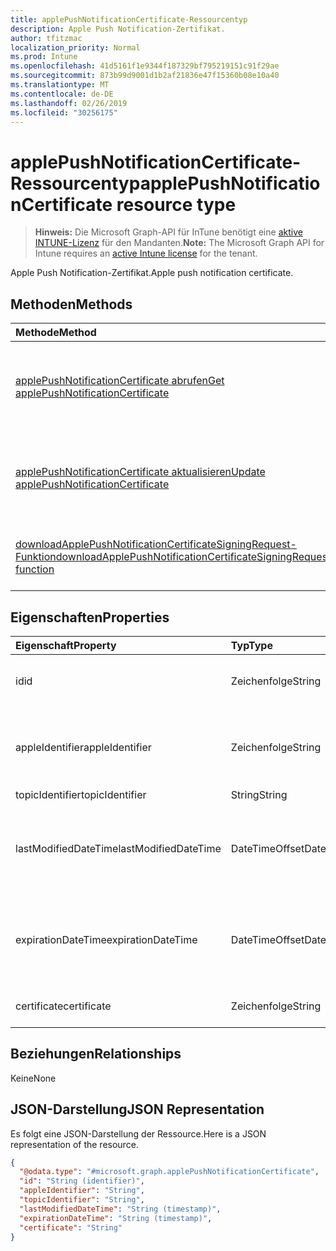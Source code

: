 ```yaml
---
title: applePushNotificationCertificate-Ressourcentyp
description: Apple Push Notification-Zertifikat.
author: tfitzmac
localization_priority: Normal
ms.prod: Intune
ms.openlocfilehash: 41d5161f1e9344f187329bf795219151c91f29ae
ms.sourcegitcommit: 873b99d9001d1b2af21836e47f15360b08e10a40
ms.translationtype: MT
ms.contentlocale: de-DE
ms.lasthandoff: 02/26/2019
ms.locfileid: "30256175"
---
```

# <a name="applepushnotificationcertificate-resource-type"></a><span data-ttu-id="bff41-103">applePushNotificationCertificate-Ressourcentyp</span><span class="sxs-lookup"><span data-stu-id="bff41-103">applePushNotificationCertificate resource type</span></span>

> <span data-ttu-id="bff41-104">**Hinweis:** Die Microsoft Graph-API für InTune benötigt eine [aktive INTUNE-Lizenz](https://go.microsoft.com/fwlink/?linkid=839381) für den Mandanten.</span><span class="sxs-lookup"><span data-stu-id="bff41-104">**Note:** The Microsoft Graph API for Intune requires an [active Intune license](https://go.microsoft.com/fwlink/?linkid=839381) for the tenant.</span></span>

<span data-ttu-id="bff41-105">Apple Push Notification-Zertifikat.</span><span class="sxs-lookup"><span data-stu-id="bff41-105">Apple push notification certificate.</span></span>

## <a name="methods"></a><span data-ttu-id="bff41-106">Methoden</span><span class="sxs-lookup"><span data-stu-id="bff41-106">Methods</span></span>
|<span data-ttu-id="bff41-107">Methode</span><span class="sxs-lookup"><span data-stu-id="bff41-107">Method</span></span>|<span data-ttu-id="bff41-108">Rückgabetyp</span><span class="sxs-lookup"><span data-stu-id="bff41-108">Return Type</span></span>|<span data-ttu-id="bff41-109">Beschreibung</span><span class="sxs-lookup"><span data-stu-id="bff41-109">Description</span></span>|
|:---|:---|:---|
|[<span data-ttu-id="bff41-110">applePushNotificationCertificate abrufen</span><span class="sxs-lookup"><span data-stu-id="bff41-110">Get applePushNotificationCertificate</span></span>](../api/intune-devices-applepushnotificationcertificate-get.md)|[<span data-ttu-id="bff41-111">applePushNotificationCertificate</span><span class="sxs-lookup"><span data-stu-id="bff41-111">applePushNotificationCertificate</span></span>](../resources/intune-devices-applepushnotificationcertificate.md)|<span data-ttu-id="bff41-112">Lesen von Eigenschaften und Beziehungen des [applePushNotificationCertificate](../resources/intune-devices-applepushnotificationcertificate.md)-Objekts.</span><span class="sxs-lookup"><span data-stu-id="bff41-112">Read properties and relationships of the [applePushNotificationCertificate](../resources/intune-devices-applepushnotificationcertificate.md) object.</span></span>|
|[<span data-ttu-id="bff41-113">applePushNotificationCertificate aktualisieren</span><span class="sxs-lookup"><span data-stu-id="bff41-113">Update applePushNotificationCertificate</span></span>](../api/intune-devices-applepushnotificationcertificate-update.md)|[<span data-ttu-id="bff41-114">applePushNotificationCertificate</span><span class="sxs-lookup"><span data-stu-id="bff41-114">applePushNotificationCertificate</span></span>](../resources/intune-devices-applepushnotificationcertificate.md)|<span data-ttu-id="bff41-115">Aktualisieren der Eigenschaften eines [applePushNotificationCertificate](../resources/intune-devices-applepushnotificationcertificate.md)-Objekts.</span><span class="sxs-lookup"><span data-stu-id="bff41-115">Update the properties of a [applePushNotificationCertificate](../resources/intune-devices-applepushnotificationcertificate.md) object.</span></span>|
|[<span data-ttu-id="bff41-116">downloadApplePushNotificationCertificateSigningRequest-Funktion</span><span class="sxs-lookup"><span data-stu-id="bff41-116">downloadApplePushNotificationCertificateSigningRequest function</span></span>](../api/intune-devices-applepushnotificationcertificate-downloadapplepushnotificationcertificatesigningrequest.md)|<span data-ttu-id="bff41-117">Zeichenfolge</span><span class="sxs-lookup"><span data-stu-id="bff41-117">String</span></span>|<span data-ttu-id="bff41-118">Signieranforderung für Apple Push Notification-Zertifikat herunterladen</span><span class="sxs-lookup"><span data-stu-id="bff41-118">Download Apple push notification certificate signing request</span></span>|

## <a name="properties"></a><span data-ttu-id="bff41-119">Eigenschaften</span><span class="sxs-lookup"><span data-stu-id="bff41-119">Properties</span></span>
|<span data-ttu-id="bff41-120">Eigenschaft</span><span class="sxs-lookup"><span data-stu-id="bff41-120">Property</span></span>|<span data-ttu-id="bff41-121">Typ</span><span class="sxs-lookup"><span data-stu-id="bff41-121">Type</span></span>|<span data-ttu-id="bff41-122">Beschreibung</span><span class="sxs-lookup"><span data-stu-id="bff41-122">Description</span></span>|
|:---|:---|:---|
|<span data-ttu-id="bff41-123">id</span><span class="sxs-lookup"><span data-stu-id="bff41-123">id</span></span>|<span data-ttu-id="bff41-124">Zeichenfolge</span><span class="sxs-lookup"><span data-stu-id="bff41-124">String</span></span>|<span data-ttu-id="bff41-125">Eindeutiger Bezeichner für das Zertifikat</span><span class="sxs-lookup"><span data-stu-id="bff41-125">Unique Identifier for the certificate</span></span>|
|<span data-ttu-id="bff41-126">appleIdentifier</span><span class="sxs-lookup"><span data-stu-id="bff41-126">appleIdentifier</span></span>|<span data-ttu-id="bff41-127">Zeichenfolge</span><span class="sxs-lookup"><span data-stu-id="bff41-127">String</span></span>|<span data-ttu-id="bff41-128">Apple-ID des Kontos, mit dem das MDM-Push-Zertifikat erstellt wurde</span><span class="sxs-lookup"><span data-stu-id="bff41-128">Apple Id of the account used to create the MDM push certificate.</span></span>|
|<span data-ttu-id="bff41-129">topicIdentifier</span><span class="sxs-lookup"><span data-stu-id="bff41-129">topicIdentifier</span></span>|<span data-ttu-id="bff41-130">String</span><span class="sxs-lookup"><span data-stu-id="bff41-130">String</span></span>|<span data-ttu-id="bff41-131">Thema-ID</span><span class="sxs-lookup"><span data-stu-id="bff41-131">Topic Id.</span></span>|
|<span data-ttu-id="bff41-132">lastModifiedDateTime</span><span class="sxs-lookup"><span data-stu-id="bff41-132">lastModifiedDateTime</span></span>|<span data-ttu-id="bff41-133">DateTimeOffset</span><span class="sxs-lookup"><span data-stu-id="bff41-133">DateTimeOffset</span></span>|<span data-ttu-id="bff41-134">Datum und Uhrzeit der letzten Änderung des Apple Push Notification-Zertifikats</span><span class="sxs-lookup"><span data-stu-id="bff41-134">Last modified date and time for Apple push notification certificate.</span></span>|
|<span data-ttu-id="bff41-135">expirationDateTime</span><span class="sxs-lookup"><span data-stu-id="bff41-135">expirationDateTime</span></span>|<span data-ttu-id="bff41-136">DateTimeOffset</span><span class="sxs-lookup"><span data-stu-id="bff41-136">DateTimeOffset</span></span>|<span data-ttu-id="bff41-137">Datum und Uhrzeit des Ablaufs des Apple Push Notification-Zertifikats</span><span class="sxs-lookup"><span data-stu-id="bff41-137">The expiration date and time for Apple push notification certificate.</span></span>|
|<span data-ttu-id="bff41-138">certificate</span><span class="sxs-lookup"><span data-stu-id="bff41-138">certificate</span></span>|<span data-ttu-id="bff41-139">Zeichenfolge</span><span class="sxs-lookup"><span data-stu-id="bff41-139">String</span></span>|<span data-ttu-id="bff41-140">Noch nicht dokumentiert.</span><span class="sxs-lookup"><span data-stu-id="bff41-140">Not yet documented</span></span>|

## <a name="relationships"></a><span data-ttu-id="bff41-141">Beziehungen</span><span class="sxs-lookup"><span data-stu-id="bff41-141">Relationships</span></span>
<span data-ttu-id="bff41-142">Keine</span><span class="sxs-lookup"><span data-stu-id="bff41-142">None</span></span>

## <a name="json-representation"></a><span data-ttu-id="bff41-143">JSON-Darstellung</span><span class="sxs-lookup"><span data-stu-id="bff41-143">JSON Representation</span></span>
<span data-ttu-id="bff41-144">Es folgt eine JSON-Darstellung der Ressource.</span><span class="sxs-lookup"><span data-stu-id="bff41-144">Here is a JSON representation of the resource.</span></span>
<!-- {
  "blockType": "resource",
  "keyProperty": "id",
  "@odata.type": "microsoft.graph.applePushNotificationCertificate"
}
-->
``` json
{
  "@odata.type": "#microsoft.graph.applePushNotificationCertificate",
  "id": "String (identifier)",
  "appleIdentifier": "String",
  "topicIdentifier": "String",
  "lastModifiedDateTime": "String (timestamp)",
  "expirationDateTime": "String (timestamp)",
  "certificate": "String"
}
```



